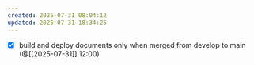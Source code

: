```yaml
---
created: 2025-07-31 08:04:12
updated: 2025-07-31 18:34:25
---
```

- [x] build and deploy documents only when merged from develop to main (@[[2025-07-31]] 12:00)
